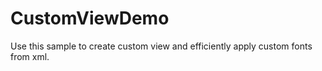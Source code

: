 # CustomViewDemo

Use this sample to create custom view and efficiently apply custom fonts from xml.
